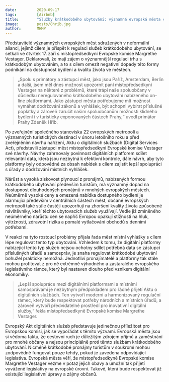 ```yaml
---
date:         2020-09-17
tags:         [Airbnb]
title:        "Služby krátkodobého ubytování: významná evropská města chtějí spolupracovat s EU"
image: 	      posts/8hrib.jpg
author:       MHMP
---
```


Představitelé významných evropských měst sdružených v neformální alianci, jejímž cílem je přispět k regulaci služeb krátkodobého ubytování, se setkali ve čtvrtek 17. září s místopředsedkyní Evropské komise Margrethe Vestager. Deklarovali, že mají zájem o významnější regulaci trhu s krátkodobým ubytováním, a to s cílem omezit negativní dopady této formy podnikání na dostupnost bydlení a kvalitu života ve městech. 

> „Spolu s primátory a zástupci měst, jako jsou Paříž, Amsterdam, Berlín a další, jsem měl dnes možnost upozornit paní místopředsedkyni Vestager na některé z problémů, které trápí naše spoluobčany v důsledku neregulovaného krátkodobého ubytování nabízeného on-line platformami. Jako zástupci města potřebujeme mít možnost vymáhat dodržování zákonů a vyhlášek, být schopni vybírat příslušné poplatky a zároveň zaručit našim spoluobčanům možnosti klidného bydlení i v turisticky exponovaných částech Prahy,“ uvedl primátor Prahy Zdeněk Hřib.

Po zveřejnění společného stanoviska 22 evropských metropolí a významných turistických destinací v únoru letošního roku a před zveřejněním návrhu nařízení, Aktu o digitálních službách (Digital Services Act), představili zástupci měst místopředsedkyni Evropské komise Vestager své návrhy. Návrhy zahrnovaly povinnost digitálních platforem sdílet relevantní data, která jsou nezbytná k efektivní kontrole, dále návrh, aby tyto platformy byly odpovědné za obsah nabídek s cílem zajistit lepší spolupráci s úřady a dodržování místních vyhlášek.

Nárůst a vysoká ziskovost plynoucí z pronájmů, nabízených formou krátkodobého ubytování především turistům, má významný dopad na dostupnost dlouhodobých pronájmů v mnohých evropských městech. Neúměrně vysoké ceny a omezená nabídka dostupného bydlení je alarmující především v centrálních částech měst, občané evropských metropolí také stále častěji upozorňují na zhoršení kvality života způsobené návštěvníky, kteří těchto ubytovacích služeb využívají. Vedle již zmíněného neúměrného nárůstu cen se napříč Evropou opakují stížnosti na hluk, výtržnosti, zdravotní rizika a pomalé vytlačování obchodů s denními potřebami.

V reakci na tyto rostoucí problémy přijala řada měst místní vyhlášky s cílem lépe regulovat tento typ ubytování. Vzhledem k tomu, že digitální platformy nabízející tento typ služeb nejsou ochotny sdílet potřebná data se zástupci příslušných úřadů a samospráv, je snaha regulovat krátkodobé ubytování bohužel prakticky nemožná. Jednotliví pronajímatelé a platformy tak stále mohou profitovat z pro ně extrémně výhodného a zastaralého evropského legislativního rámce, který byl nastaven dlouho před vznikem digitální ekonomiky.

> „Lepší spolupráce mezi digitálními platformami a místními samosprávami je nezbytným předpokladem pro řádné přijetí Aktu o digitálních službách. Ten vytvoří moderní a harmonizovaný regulační rámec, který bude respektovat potřeby národních a místních úřadů, a zároveň vytvoří předvídatelné prostředí pro inovativní digitální služby,“  řekla místopředsedkyně Evropské komise Margrethe Vestager.

Evropský Akt digitálních služeb představuje jedinečnou příležitost pro Evropskou komisi, jak se vypořádat s těmito výzvami. Evropská města jsou si vědoma faktu, že cestovní ruch je důležitým zdrojem příjmů a zaměstnání pro mnohé občany a nejsou principiálně proti těmto službám krátkodobého ubytování. Nicméně krátkodobé pronájmy turistům v soukromí mohou zodpovědně fungovat pouze tehdy, pokud je zavedena odpovídající legislativa. Evropská města věří, že místopředsedkyně Evropské komise Margrethe Vestager vezme v potaz jejich obavy a umožní tak přijetí vyvážené legislativy na evropské úrovni. Takové, která bude respektovat již existující legislativní úpravy a zájmy občanů.
